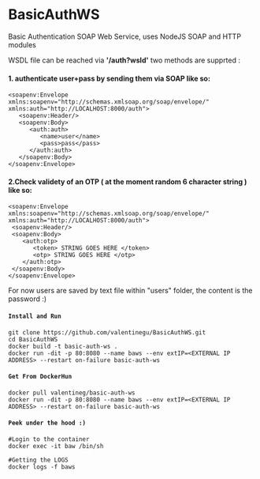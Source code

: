 # BasicAuthWS
Basic Authentication SOAP Web Service, uses NodeJS SOAP and HTTP modules

WSDL file can be reached via <b>'/auth?wsld'</b>
two methods are supprted :

#### 1. authenticate user+pass by sending them via SOAP like so:
  ```
  <soapenv:Envelope xmlns:soapenv="http://schemas.xmlsoap.org/soap/envelope/" xmlns:auth="http://LOCALHOST:8000/auth">
     <soapenv:Header/>
     <soapenv:Body>
        <auth:auth>
           <name>user</name>
           <pass>pass</pass>
        </auth:auth>
     </soapenv:Body>
  </soapenv:Envelope>
  ```
 #### 2.Check validety of an OTP ( at the moment random 6 character string ) like so:
 
  ```
  <soapenv:Envelope xmlns:soapenv="http://schemas.xmlsoap.org/soap/envelope/" xmlns:auth="http://LOCALHOST:8000/auth">
   <soapenv:Header/>
   <soapenv:Body>
      <auth:otp>
         <token> STRING GOES HERE </token>
         <otp> STRING GOES HERE </otp>
      </auth:otp>
   </soapenv:Body>
  </soapenv:Envelope>
  ```

For now users are saved by text file within "users" folder, the content is the password :)


#### `Install and Run `
```shell
git clone https://github.com/valentinegu/BasicAuthWS.git
cd BasicAuthWS
docker build -t basic-auth-ws .
docker run -dit -p 80:8080 --name baws --env extIP=<EXTERNAL IP ADDRESS> --restart on-failure basic-auth-ws 
```

#### `Get From DockerHun`
```shell
docker pull valentineg/basic-auth-ws
docker run -dit -p 80:8080 --name baws --env extIP=<EXTERNAL IP ADDRESS> --restart on-failure basic-auth-ws
```

#### `Peek under the hood :)`
```shell
#Login to the container
docker exec -it baw /bin/sh

#Getting the LOGS
docker logs -f baws
```

